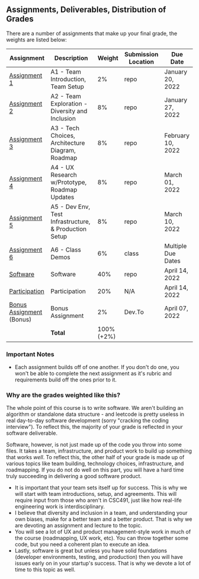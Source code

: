 Assignments, Deliverables, Distribution of Grades
---

There are a number of assignments that make up your final grade, the weights are listed below:

<!-- OVERVIEW START -->


| Assignment | Description | Weight | Submission Location | Due Date |
| --- | --- | --- | --- | --- |
| [Assignment 1](../assignments/a1.md)  | A1 - Team Introduction, Team Setup | 2% | repo | January 20, 2022 |
| [Assignment 2](../assignments/a2.md)  | A2 - Team Exploration - Diversity and Inclusion | 8% | repo | January 27, 2022 |
| [Assignment 3](../assignments/a3.md)  | A3 - Tech Choices, Architecture Diagram, Roadmap | 8% | repo | February 10, 2022 |
| [Assignment 4](../assignments/a4.md)  | A4 - UX Research w/Prototype, Roadmap Updates | 8% | repo | March 01, 2022 |
| [Assignment 5](../assignments/a5.md)  | A5 - Dev Env, Test Infrastructure, & Production Setup | 8% | repo | March 10, 2022 |
| [Assignment 6](../assignments/a6.md)  | A6 - Class Demos | 6% | class | Multiple Due Dates |
| [Software](../assignments/a7.md)  | Software | 40% | repo | April 14, 2022 |
| [Participation](../assignments/participation.md)  | Participation | 20% | N/A | April 14, 2022 |
| [Bonus Assignment](../assignments/bonus.md) (Bonus) | Bonus Assignment | 2% | Dev.To | April 07, 2022 |
| | **Total** | 100% (+2%) | | |

<!-- OVERVIEW END -->

### Important Notes

- Each assignment builds off of one another. If you don't do one, you won't be able to complete the next assignment as it's rubric and requirements build off the ones prior to it.

### Why are the grades weighted like this?

The whole point of this course is to write software. We aren't building an algorithm or standalone data structure - and leetcode is pretty useless in real day-to-day software development (sorry "cracking the coding interview"). To reflect this, the majority of your grade is reflected in your software deliverable.

Software, however, is not just made up of the code you throw into some files. It takes a team, infrastructure, and product work to build up something that works _well_. To reflect this, the other half of your grade is made up of various topics like team building, technology choices, infrastructure, and roadmapping. If you do not do well on this part, you will have a hard time truly succeeding in delivering a good software product.

- It is important that your team sets itself up for success. This is why we will start with team introductions, setup, and agreements. This will require input from those who aren't in CSC491, just like how real-life engineering work is interdisciplinary.
- I believe that diversity and inclusion in a team, and understanding your own biases, make for a better team and a better product. That is why we are devoting an assignment and lecture to the topic.
- You will see a lot of UX and product management-style work in much of the course (roadmapping, UX work, etc). You can throw together some code, but you need a coherent plan to execute an idea.
- Lastly, software is great but unless you have solid foundations (developer environments, testing, and production) then you will have issues early on in your startup's success. That is why we devote a lot of time to this topic as well.

